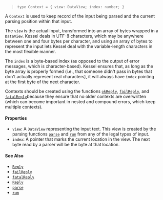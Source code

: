 <!--
 Copyright (c) 2020 Thomas J. Otterson
 
 This software is released under the MIT License.
 https://opensource.org/licenses/MIT
-->

> `type Context = { view: DataView; index: number; }`

A `Context` is used to keep record of the input being parsed and the current parsing position within that input.

The `view` is the actual input, transformed into an array of bytes wrapped in a `DataView`. Kessel deals in UTF-8 characters, which may be anywhere between one and four bytes per character, and using an array of bytes to represent the input lets Kessel deal with the variable-length characters in the most flexible manner.

The `index` is a byte-based index (as opposed to the output of error messages, which is character-based). Kessel ensures that, as long as the byte array is properly formed (i.e., that someone didn't pass in bytes that don't actually represent real characters), it will always have `index` pointing at the first byte of the next character.

Contexts should be created using the functions [`okReply`](../tools/okreply.md), [`failReply`](../tools/failreply.md), and [`fatalReply`](../tools/fatalreply.md)because they ensure that no older contexts are overwritten (which can become important in nested and compound errors, which keep multiple contexts).

#### Properties

* `view`: A `DataView` representing the input text. This view is created by the parsing functions [`parse`](../tools/parse.md) and [`run`](../tools/run.md) from any of the legal types of input.
* `index`: A pointer that marks the current location in the view. The next byte read by a parser will be the byte at that location.

#### See Also

* [`Reply`](reply.md)
* [`failReply`](../tools/failreply.md)
* [`fatalReply`](../tools/fatalreply.md)
* [`Reply`](../tools/okreply.md)
* [`parse`](../tools/parse.md)
* [`run`](../tools/run.md)
